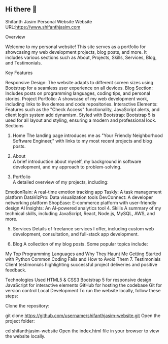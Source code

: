 ## Hi there 👋

<!--
**shifanthjasim/shifanthjasim** is a ✨ _special_ ✨ repository because its `README.md` (this file) appears on your GitHub profile.

Here are some ideas to get you started:

- 🔭 I’m currently working on ...
- 🌱 I’m currently learning ...
- 👯 I’m looking to collaborate on ...
- 🤔 I’m looking for help with ...
- 💬 Ask me about ...
- 📫 How to reach me: ...
- 😄 Pronouns: ...
- ⚡ Fun fact: ...
-->

Shifanth Jasim Personal Website
Website URL:https://www.shifanthjasim.com

Overview

Welcome to my personal website! This site serves as a portfolio for showcasing my web development projects, blog posts, and more. It includes various sections such as About, Projects, Skills, Services, Blog, and Testimonials.

Key Features

Responsive Design: The website adapts to different screen sizes using Bootstrap for a seamless user experience on all devices.
Blog Section: Includes posts on programming languages, coding tips, and personal stories.
Project Portfolio: A showcase of my web development work, including links to live demos and code repositories.
Interactive Elements: Features such as the "Check Access" functionality, JavaScript alerts, and client login system add dynamism.
Styled with Bootstrap: Bootstrap 5 is used for all layout and styling, ensuring a modern and professional look.
Sections

1. Home
The landing page introduces me as "Your Friendly Neighborhood Software Engineer," with links to my most recent projects and blog posts.

2. About <br>
A brief introduction about myself, my background in software development, and my approach to problem-solving.

3. Portfolio <br>
A detailed overview of my projects, including:

EmotionRain: A real-time emotion tracking app
Taskly: A task management platform
DataVizPro: Data visualization tools
DevConnect: A developer networking platform
ShopEase: E-commerce platform with user-friendly design
AI Insights: An AI-powered analytics tool
4. Skills
A summary of my technical skills, including JavaScript, React, Node.js, MySQL, AWS, and more.

5. Services
Details of freelance services I offer, including custom web development, consultation, and full-stack app development.

6. Blog
A collection of my blog posts. Some popular topics include:

My Top Programming Languages and Why They Haunt Me
Getting Started with Python
Common Coding Fails and How to Avoid Them
7. Testimonials
Client testimonials highlighting successful project deliveries and positive feedback.

Technologies Used
HTML5 & CSS3
Bootstrap 5 for responsive design
JavaScript for interactive elements
GitHub for hosting the codebase
Git for version control
Local Development
To run the website locally, follow these steps:

Clone the repository:

git clone https://github.com/username/shifanthjasim-website.git
Open the project folder:

cd shifanthjasim-website
Open the index.html file in your browser to view the website locally.
